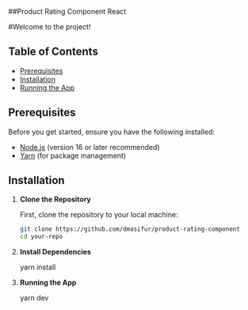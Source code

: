##Product Rating Component React

#Welcome to the project!

## Table of Contents

- [Prerequisites](#prerequisites)
- [Installation](#installation)
- [Running the App](#running-the-app)

## Prerequisites

Before you get started, ensure you have the following installed:

- [Node.js](https://nodejs.org/) (version 16 or later recommended)
- [Yarn](https://yarnpkg.com/) (for package management)

## Installation

1. **Clone the Repository**

   First, clone the repository to your local machine:

   ```bash
   git clone https://github.com/dmasifur/product-rating-component
   cd your-repo

   ```

2. **Install Dependencies**

   yarn install

3. **Running the App**

   yarn dev
